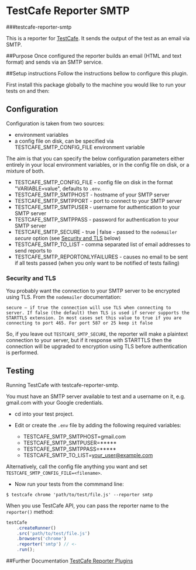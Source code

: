 # TestCafe Reporter SMTP 
###testcafe-reporter-smtp

This is a reporter for [TestCafe](http://devexpress.github.io/testcafe). It sends the output of the test as an email via SMTP.

##Purpose
Once configured the reporter builds an email (HTML and text format) and sends via an SMTP service.

##Setup instructions
Follow the instructions bellow to configure this plugin. 
	
First install this package globally to the machine you would like to run your tests on and then:

## Configuration

Configuration is taken from two sources:

- environment variables
- a config file on disk, can be specified via TESTCAFE_SMTP_CONFIG_FILE environment variable

The aim is that you can specify the below configuration parameters either entirely in your local environment variables, or in the config file on disk, or a mixture of both.

- TESTCAFE_SMTP_CONFIG_FILE - config file on disk in the format "VARIABLE=value", defaults to `.env`.
- TESTCAFE_SMTP_SMTPHOST - hostname of your SMTP server
- TESTCAFE_SMTP_SMTPPORT - port to connect to your SMTP server
- TESTCAFE_SMTP_SMTPUSER - username for authentication to your SMTP server
- TESTCAFE_SMTP_SMTPPASS - password for authentication to your SMTP server
- TESTCAFE_SMTP_SECURE   - true | false - passed to the `nodemailer` *secure* option (see [Security and TLS](#security-and-tls) below)
- TESTCAFE_SMTP_TO_LIST  - comma separated list of email addresses to send reports to
- TESTCAFE_SMTP_REPORTONLYFAILURES - causes no email to be sent if all tests passed (when you only want to be notified of tests failing)

### Security and TLS

You probably want the connection to your SMTP server to be encrypted using TLS.  From the `nodemailer` documentation:

    secure – if true the connection will use TLS when connecting to server. If false (the default) then TLS is used if server supports the STARTTLS extension. In most cases set this value to true if you are connecting to port 465. For port 587 or 25 keep it false

So, if you leave out `TESTCAFE_SMTP_SECURE`, the reporter will make a plaintext connection to your server, but if it response with STARTTLS then the connection will be upgraded to encryption using TLS before authentication is performed.

## Testing
Running TestCafe with testcafe-reporter-smtp.

You must have an SMTP server available to test and a username on it, e.g. gmail.com with your Google credentials.

- cd into your test project.
- Edit or create the `.env` file by adding the following required variables:

    - TESTCAFE_SMTP_SMTPHOST=gmail.com
    - TESTCAFE_SMTP_SMTPUSER=*****
    - TESTCAFE_SMTP_SMTPPASS=*****
    - TESTCAFE_SMTP_TO_LIST=your_user@example.com

Alternatively, call the config file anything you want and set `TESTCAFE_SMTP_CONFIG_FILE=<filename>`.

- Now run your tests from the commmand line:

```
$ testcafe chrome 'path/to/test/file.js' --reporter smtp
```

When you use TestCafe API, you can pass the reporter name to the `reporter()` method:

```js
testCafe
    .createRunner()
    .src('path/to/test/file.js')
    .browsers('chrome')
    .reporter('smtp') // <-
    .run();
```

##Further Documentation
[TestCafe Reporter Plugins](https://devexpress.github.io/testcafe/documentation/extending-testcafe/reporter-plugin/)
